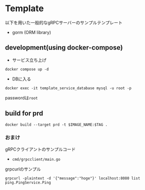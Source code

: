 # Template
以下を用いた一般的なgRPCサーバーのサンプルテンプレート
- gorm (ORM library)

## development(using docker-compose)

- サービス立ち上げ

```shell
docker compose up -d
```

- DBに入る

```shell
docker exec -it template_service_database mysql -u root -p
```

passwordは`root`

## build for prd
```shell
docker build --target prd -t $IMAGE_NAME:$TAG .
```


### おまけ
gRPCクライアントのサンプルコード
- `cmd/grpcclient/main.go`

grpcurlのサンプル
```shell
grpcurl -plaintext -d '{"message":"hoge"}' localhost:8080 list ping.PingService.Ping
```
